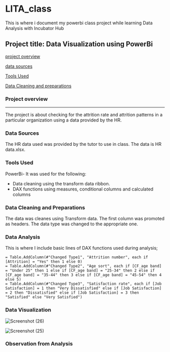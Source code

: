 # LITA_class
This is where i document my powerbi class project while learning Data Analysis with Incubator Hub
## Project title: Data Visualization using PowerBi

[project overview](#project-overview)

[data sources](#data-sources)

[Tools Used](#tools-used)

[Data Cleaning and preparations](#data-cleaning-and-preparation)

### Project overview
---
The project is about checking for the attrition rate and attrition patterns in a particular organization using a data provided by the HR.

### Data Sources
The HR data used was provided by the tutor to use in class. The data is HR data.xlsx.

### Tools Used
PowerBi- It was used for the following:
- Data cleaning using the transform data ribbon.
- DAX functions using measures, conditional columns and calculated columns

 ### Data Cleaning and Preparations
The data was cleanes using Transform data. The first column was promoted as headers. The data type was changed to the appropriate one.

 ### Data Analysis
 This is where I include basic lines of DAX functions used during analysis;

 ```Powerbi
= Table.AddColumn(#"Changed Type1", "Attrition number", each if [Attrition] = "Yes" then 1 else 0)
= Table.AddColumn(#"Changed Type2", "Age sort", each if [CF_age band] = "Under 25" then 1 else if [CF_age band] = "25-34" then 2 else if [CF_age band] = "35-44" then 3 else if [CF_age band] = "45-54" then 4 else 5)
= Table.AddColumn(#"Changed Type3", "Satisfaction rate", each if [Job Satisfaction] = 1 then "Very Dissatisfied" else if [Job Satisfaction] = 2 then "Dissatisfied" else if [Job Satisfaction] = 3 then "Satisfied" else "Very Satisfied")
```

### Data Visualization
![Screenshot (26)](https://github.com/user-attachments/assets/aa6fc5d6-dcd4-49d1-b1e0-1a7f9bd56618)

![Screenshot (25)](https://github.com/user-attachments/assets/e6381132-6652-4d19-97fc-34e5afe85124)

### Observation from Analysis



